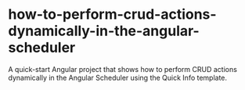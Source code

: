 # how-to-perform-crud-actions-dynamically-in-the-angular-scheduler
A quick-start Angular project that shows how to perform CRUD actions dynamically in the Angular Scheduler using the Quick Info template.
